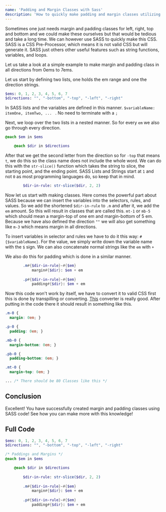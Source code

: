 ```yaml
---
name: 'Padding and Margin Classes with Sass'
description: 'How to quickly make padding and margin classes utilizing sass and its looping possibilities.'
---
```


Sometimes one just needs margin and padding classes for left, right, top and bottom and we could make these ourselves but that would be tedious and take a long time. We can however use SASS to quickly make this CSS. SASS is a CSS Pre-Processor, which means it is not valid CSS but will generate it. SASS just others other useful features such as string functions, variables, and loops.

Let us take a look at a simple example to make margin and padding class in all directions from 0ems to 7ems.

Let us start by defining two lists, one holds the em range and one the direction strings. 

```sass
$ems: 0, 1, 2, 3, 4, 5, 6, 7
$directions: "", "-bottom", "-top", "-left", "-right"
```

In SASS lists and the variables are defined in this manner. `$variableName: itemOne, itemTwo, ... ` . No need to terminate with a `;`

Next, we loop over the two lists in a nested manner. So for every `em` we also go through every direction.

```sass
@each $em in $ems 

    @each $dir in $directions
```

After that we get the second letter from the direction so for `-top` that means `t`, we do this so the class name does not include the whole word. We can do this with the `str-slice()` function which takes the string to slice, the starting point, and the ending point. SASS Lists and Strings start at `1` and not `0` as most programming languages do, so keep that in mind.

```sass
		$dir-in-rule: str-slice($dir, 2, 2)
```

Now let us start with making classes. Here comes the powerful part about SASS because we can insert the variables into the selectors, rules, and values. So we add the shortened `$dir-in-rule` to `.m` and after it, we add the `em` amount. So this will result in classes that are called this. `mt-1` or `mb-5` which should mean a margin-top of one em and margin-bottom of 5 em. Because we have also defined the direction `""` we will also get something like `m-3` which means margin in all directions.

To insert variables in selector and rules we have to do it this way: `#{$variableName}`. For the value, we simply write down the variable name with the `$` sign. We can also concatenate normal strings like the `em` with `+`

We also do this for padding which is done in a similar manner.

```sass
        .m#{$dir-in-rule}-#{$em} 
            margin#{$dir}: $em + em
            
        .p#{$dir-in-rule}-#{$em} 
            padding#{$dir}: $em + em        
```



Now this code won't work by itself, we have to convert it to valid CSS first this is done by transpilling or converting. [This](https://codebeautify.org/sass-to-css-converter) converter is really good. After putting in the code there it should result in something like this.

```css
.m-0 {
  margin: 0em; }

.p-0 {
  padding: 0em; }

.mb-0 {
  margin-bottom: 0em; }

.pb-0 {
  padding-bottom: 0em; }

.mt-0 {
  margin-top: 0em; }

... /* There should be 80 Classes like this */
```

## Conclusion

Excellent! You have successfully created margin and padding classes using SASS code! See how you can make more with this knowledge!

## Full Code
```sass
$ems: 0, 1, 2, 3, 4, 5, 6, 7
$directions: "", "-bottom", "-top", "-left", "-right"

/* Paddings and Margins */
@each $em in $ems 

    @each $dir in $directions 
        
        $dir-in-rule: str-slice($dir, 2, 2)
        
        .m#{$dir-in-rule}-#{$em} 
            margin#{$dir}: $em + em
        
        .p#{$dir-in-rule}-#{$em} 
            padding#{$dir}: $em + em
```